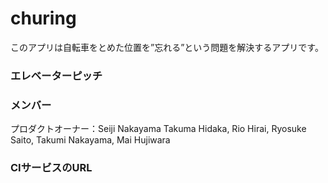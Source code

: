# churing
このアプリは自転車をとめた位置を”忘れる”という問題を解決するアプリです。


### エレベーターピッチ

### メンバー
プロダクトオーナー：Seiji Nakayama
Takuma Hidaka, Rio Hirai, Ryosuke Saito, Takumi Nakayama, Mai Hujiwara

### CIサービスのURL
